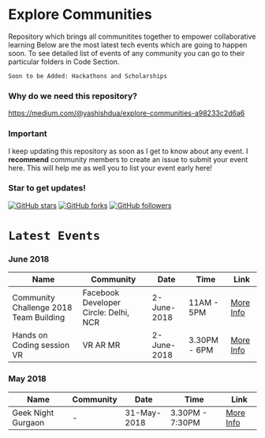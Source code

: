 # Explore Communities
Repository which brings all communitites together to empower collaborative learning
Below are the most latest tech events which are going to happen soon. To see detailed list of events of any community you can go to their particular folders in Code Section.

``` Soon to be Added: Hackathons and Scholarships ```

### Why do we need this repository?

https://medium.com/@yashishdua/explore-communities-a98233c2d6a6

### Important

I keep updating this repository as soon as I get to know about any event. I **recommend** community members to create an issue to submit your event here. This will help me as well you to list your event early here!
<br>

### Star to get updates!
[![GitHub stars](https://img.shields.io/github/stars/yashishdua/explore-communities.svg?style=social&label=Star)](https://github.com/YashishDua/explore-communities) [![GitHub forks](https://img.shields.io/github/forks/yashishdua/explore-communities.svg?style=social&label=Fork)](https://github.com/yashishdua/explore-communities/fork) [![GitHub followers](https://img.shields.io/github/followers/yashishdua.svg?style=social&label=Follow)](https://github.com/yashishdua/explore-communities)

# `Latest Events`

### June 2018

Name | Community | Date | Time | Link
--- | --- | --- | --- | ---
Community Challenge 2018 Team Building | Facebook Developer Circle: Delhi, NCR | 2-June-2018 | 11AM - 5PM | [More Info](https://www.facebook.com/events/205436156737562/)
Hands on Coding session VR | VR AR MR | 2-June-2018 | 3.30PM - 6PM | [More Info](https://www.facebook.com/events/173652486651334/)


### May 2018

Name | Community | Date | Time | Link
--- | --- | --- | --- | ---
Geek Night Gurgaon | - | 31-May-2018 | 3.30PM - 7:30PM | [More Info](http://twggn.github.io/geeknight/) |
 
